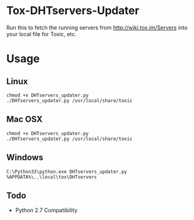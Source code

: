 Tox-DHTservers-Updater
======================

Run this to fetch the running servers from http://wiki.tox.im/Servers into your local file for Toxic, etc.

Usage
=====

Linux
-----
```
chmod +x DHTservers_updater.py
./DHTservers_updater.py /usr/local/share/toxic
```

Mac OSX
-------
```
chmod +x DHTservers_updater.py
./DHTservers_updater.py /usr/local/share/toxic
```

Windows
-------
```
C:\Python33\python.exe DHTservers_updater.py %APPDATA%\..\local\tox\DHTservers
```

Todo
----
* Python 2.7 Compatibility
